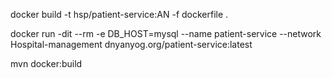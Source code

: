  docker build -t hsp/patient-service:AN -f dockerfile .

 docker run -dit --rm -e DB_HOST=mysql --name patient-service --network Hospital-management dnyanyog.org/patient-service:latest  

 mvn docker:build